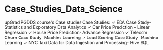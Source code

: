 # Case_Studies_Data_Science
upGrad PGDDS course's Case studies
Case Studies:
✓ EDA Case Study- Statistics and Exploratory Data Analytics
✓ Car Price Prediction – Linear Regression
✓ House Price Prediction- Advance Regression
✓ Telecom Churn Case Study- Machine Learning
✓ Lead Scoring Case Study- Machine Learning
✓ NYC Taxi Data for Data Ingestion and Processing- Hive SQL
